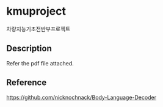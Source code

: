 # kmuproject
차량지능기초전반부프로젝트


## Description
Refer the pdf file attached.

## Reference
https://github.com/nicknochnack/Body-Language-Decoder
